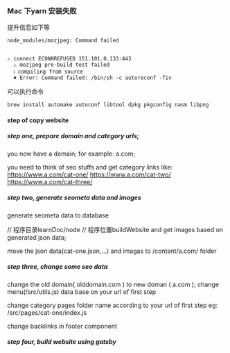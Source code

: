 ### Mac 下yarn 安装失败
提升信息如下等

```
node_modules/mozjpeg: Command failed


⚠ connect ECONNREFUSED 151.101.0.133:443
  ⚠ mozjpeg pre-build test failed
  ℹ compiling from source
  ✖ Error: Command failed: /bin/sh -c autoreconf -fiv
```

可以执行命令
```
brew install automake autoconf libtool dpkg pkgconfig nasm libpng
```

#### step of copy website

##### step one, prepare domain and category urls;
you now have a domain; for example: a.com;

you need to think of seo stuffs and get category links like: 
https://www.a.com/cat-one/
https://www.a.com/cat-two/
https://www.a.com/cat-three/

##### step two, generate seometa data and images
generate seometa data to database


// 程序目录learnDoc/node
// 程序位置buildWebsite
and get images based on generated json data;

move the json data(cat-one.json,...) and imagas to /content/a.com/ folder

##### step three, change some seo data
change the old domain( olddomain.com ) to new doman ( a.com );
change menu(/src/utils.js) data base on your url of first step

change category pages folder name according to your url of first step
eg: /src/pages/cat-one/index.js

change backlinks in footer component

##### step four, build website using gatsby